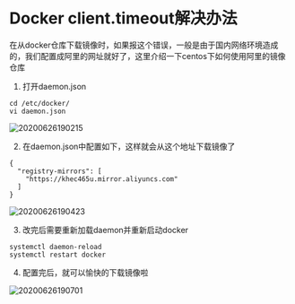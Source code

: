 # Docker client.timeout解决办法

在从docker仓库下载镜像时，如果报这个错误，一般是由于国内网络环境造成的，我们配置成阿里的网址就好了，这里介绍一下centos下如何使用阿里的镜像仓库

1. 打开daemon.json

```
cd /etc/docker/
vi daemon.json
```
![20200626190215](https://cdn.jsdelivr.net/gh/leiyu1997/PicBed@master/blogs/pictures/20200626190215.png)

2. 在daemon.json中配置如下，这样就会从这个地址下载镜像了

```
{
  "registry-mirrors": [
    "https://khec465u.mirror.aliyuncs.com" 
  ]
}
```
![20200626190423](https://cdn.jsdelivr.net/gh/leiyu1997/PicBed@master/blogs/pictures/20200626190423.png)

3. 改完后需要重新加载daemon并重新启动docker

```
systemctl daemon-reload
systemctl restart docker 
```

4. 配置完后，就可以愉快的下载镜像啦

![20200626190701](https://cdn.jsdelivr.net/gh/leiyu1997/PicBed@master/blogs/pictures/20200626190701.png)